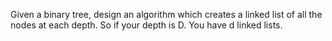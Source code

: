 Given a binary tree, design an algorithm which creates a linked list of all the nodes at each depth. So if your depth is D. You have d linked lists. 
